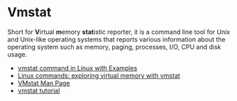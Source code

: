 # Vmstat

Short for **V**irtual **m**emory **stat**istic reporter, it is a command line tool for Unix and Unix-like operating systems that reports various information about the operating system such as memory, paging, processes, I/O, CPU and disk usage.

- [vmstat command in Linux with Examples](https://www.geeksforgeeks.org/vmstat-command-in-linux-with-examples/)
- [Linux commands: exploring virtual memory with vmstat](https://www.redhat.com/sysadmin/linux-commands-vmstat)
- [VMstat Man Page](https://man7.org/linux/man-pages/man8/vmstat.8.html)
- [vmstat tutorial](https://phoenixnap.com/kb/vmstat-command)
